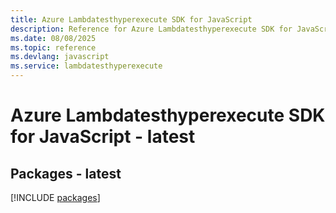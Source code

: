 ```yaml
---
title: Azure Lambdatesthyperexecute SDK for JavaScript
description: Reference for Azure Lambdatesthyperexecute SDK for JavaScript
ms.date: 08/08/2025
ms.topic: reference
ms.devlang: javascript
ms.service: lambdatesthyperexecute
---
```

# Azure Lambdatesthyperexecute SDK for JavaScript - latest
## Packages - latest
[!INCLUDE [packages](lambdatesthyperexecute-index.md)]